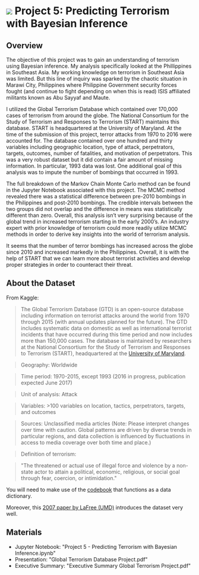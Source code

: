 # ![](https://ga-dash.s3.amazonaws.com/production/assets/logo-9f88ae6c9c3871690e33280fcf557f33.png) Project 5: Predicting Terrorism with Bayesian Inference

## Overview
The objective of this project was to gain an understanding of terrorism using Bayesian inference. My analysis specifically looked at the Phillippines in Southeast Asia. My working knowledge on terrorism in Southeast Asia was limited. But this line of inquiry was sparked by the chaotic situation in Marawi City, Philippines where Philippine Government security forces fought (and continue to fight depending on when this is read) ISIS affiliated militants known as Abu Sayyaf and Maute. 

I utilized the Global Terrorism Database which contained over 170,000 cases of terrorism from around the globe. The National Consortium for the Study of Terrorism and Responses to Terrorism (START) maintains this database. START is headquartered at the University of Maryland. At the time of the submission of this project, terror attacks from 1970 to 2016 were accounted for. The database contained over one hundred and thirty variables including geographic location, type of attack, perpetrators, targets, outcomes, number of fatalities, and motivation of perpetrators. This was a very robust dataset but it did contain a fair amount of missing information. In particular, 1993 data was lost. One additional goal of this analysis was to impute the number of bombings that occurred in 1993.

The full breakdown of the Markov Chain Monte Carlo method can be found in the Jupyter Notebook associated with this project. The MCMC method revealed there was a statistical difference between pre-2010 bombings in the Philippines and post-2010 bombings. The credible intervals between the two groups did not overlap and the difference in means was statistically different than zero. Overall, this analysis isn’t very surprising because of the global trend in increased terrorism starting in the early 2000’s. An industry expert with prior knowledge of terrorism could more readily utilize MCMC methods in order to derive key insights into the world of terrorism analysis.

It seems that the number of terror bombings has increased across the globe since 2010 and increased markedly in the Philippines. Overall, it is with the help of START that we can learn more about terrorist activities and develop proper strategies in order to counteract their threat.

## About the Dataset

From Kaggle:
> The Global Terrorism Database (GTD) is an open-source database including information on terrorist attacks around the world from 1970 through 2015 (with annual updates planned for the future). The GTD includes systematic data on domestic as well as international terrorist incidents that have occurred during this time period and now includes more than 150,000 cases. The database is maintained by researchers at the National Consortium for the Study of Terrorism and Responses to Terrorism (START), headquartered at the [University of Maryland](http://start.umd.edu/gtd/).

> Geography: Worldwide

> Time period: 1970-2015, except 1993 (2016 in progress, publication expected June 2017)

> Unit of analysis: Attack

> Variables: >100 variables on location, tactics, perpetrators, targets, and outcomes

> Sources: Unclassified media articles (Note: Please interpret changes over time with caution. Global patterns are driven by diverse trends in particular regions, and data collection is influenced by fluctuations in access to media coverage over both time and place.)

> Definition of terrorism:

> "The threatened or actual use of illegal force and violence by a non-state actor to attain a political, economic, religious, or social goal through fear, coercion, or intimidation."

You will need to make use of the [codebook](http://start.umd.edu/gtd/downloads/Codebook.pdf) that functions as a data dictionary.

Moreover, this [2007 paper by LaFree (UMD)](https://ccjs.umd.edu/sites/ccjs.umd.edu/files/pubs/FTPV_A_224594.pdf) introduces the dataset very well.

## Materials 
- Jupyter Notebook: "Project 5 - Predicting Terrorism with Bayesian Inference.ipynb"
- Presentation: "Global Terrorism Database Project.pdf"
- Executive Summary: "Executive Summary Global Terrorism Project.pdf"
